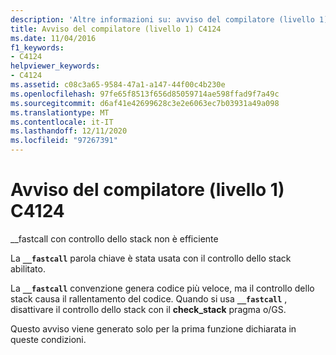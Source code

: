 ```yaml
---
description: 'Altre informazioni su: avviso del compilatore (livello 1) C4124'
title: Avviso del compilatore (livello 1) C4124
ms.date: 11/04/2016
f1_keywords:
- C4124
helpviewer_keywords:
- C4124
ms.assetid: c08c3a65-9584-47a1-a147-44f00c4b230e
ms.openlocfilehash: 97fe65f8513f656d85059714ae598ffad9f7a49c
ms.sourcegitcommit: d6af41e42699628c3e2e6063ec7b03931a49a098
ms.translationtype: MT
ms.contentlocale: it-IT
ms.lasthandoff: 12/11/2020
ms.locfileid: "97267391"
---
```

# <a name="compiler-warning-level-1-c4124"></a>Avviso del compilatore (livello 1) C4124

__fastcall con controllo dello stack non è efficiente

La **`__fastcall`** parola chiave è stata usata con il controllo dello stack abilitato.

La **`__fastcall`** convenzione genera codice più veloce, ma il controllo dello stack causa il rallentamento del codice. Quando si usa **`__fastcall`** , disattivare il controllo dello stack con il **check_stack** pragma o/GS.

Questo avviso viene generato solo per la prima funzione dichiarata in queste condizioni.
